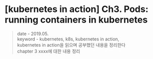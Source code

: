 # [kubernetes in action] Ch3. Pods: running containers in kubernetes 
> date - 2019.05.  
> keyword - kubernetes, k8s, kubernetes in action,  
> kubernetes in action을 읽으며 공부했던 내용을 정리한다  
> chapter 3 xxxx에 대한 내용 정리


<br>













